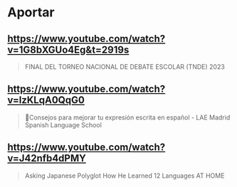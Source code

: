 # Aportar

## https://www.youtube.com/watch?v=1G8bXGUo4Eg&t=2919s

> FINAL DEL TORNEO NACIONAL DE DEBATE ESCOLAR (TNDE) 2023 

## https://www.youtube.com/watch?v=lzKLqA0QqG0

> 📝Consejos para mejorar tu expresión escrita en español - LAE Madrid Spanish Language School

## https://www.youtube.com/watch?v=J42nfb4dPMY

>  Asking Japanese Polyglot How He Learned 12 Languages AT HOME 
